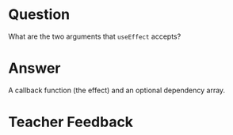 # Question

What are the two arguments that `useEffect` accepts? 

# Answer
A callback function (the effect) and an optional dependency array.
# Teacher Feedback